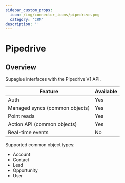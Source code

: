 ```yaml
---
sidebar_custom_props:
  icon: /img/connector_icons/pipedrive.png
  category: 'CRM'
description: ''
---
```


# Pipedrive

## Overview

Supaglue interfaces with the Pipedrive V1 API.

| Feature                        | Available |
| ------------------------------ | --------- |
| Auth                           | Yes       |
| Managed syncs (common objects) | Yes       |
| Point reads                    | Yes       |
| Action API (common objects)    | Yes       |
| Real-time events               | No        |

Supported common object types:

- Account
- Contact
- Lead
- Opportunity
- User
